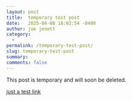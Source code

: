 ```yaml
---
layout: post
title:  temporary test post
date:   2025-04-08 18:02:54 -0400
author: joe jenett
category:
  -  
permalink: /temporary-test-post/
slug: temporary-test-post
summary: 
comments: false
---
```

This post is temporary and will soon be deleted.

<a href="https://iwebthings.joejenett.com/mixed-bag-04-08-25/">just a test link</a>




<a  href="https://brid.gy/publish/mastodon"></small></a>